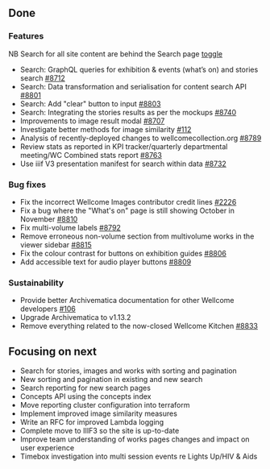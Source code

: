 ## Done

### Features
NB Search for all site content are behind the Search page [toggle](https://dash.wellcomecollection.org/toggles)
- Search: GraphQL queries for exhibition & events (what’s on) and stories search [#8712](https://github.com/wellcomecollection/wellcomecollection.org/issues/8712)
- Search: Data transformation and serialisation for content search API [#8801](https://github.com/wellcomecollection/wellcomecollection.org/issues/8801)
- Search: Add "clear" button to input [#8803](https://github.com/wellcomecollection/wellcomecollection.org/issues/8803)
- Search: Integrating the stories results as per the mockups [#8740](https://github.com/wellcomecollection/wellcomecollection.org/issues/8740)
- Improvements to image result modal [#8707](https://github.com/wellcomecollection/wellcomecollection.org/issues/8707)
- Investigate better methods for image similarity [#112](https://github.com/wellcomecollection/data-science/issues/112)
- Analysis of recently-deployed changes to wellcomecollection.org [#8789](https://github.com/wellcomecollection/wellcomecollection.org/issues/8789)
- Review stats as reported in KPI tracker/quarterly departmental meeting/WC Combined stats report [#8763](https://github.com/wellcomecollection/wellcomecollection.org/issues/8763)
- Use iiif V3 presentation manifest for search within data [#8732]()


### Bug fixes
- Fix the incorrect Wellcome Images contributor credit lines [#2226](https://github.com/wellcomecollection/catalogue-pipeline/issues/2226)
- Fix a bug where the "What's on" page is still showing October in November [#8810](https://github.com/wellcomecollection/wellcomecollection.org/pull/8810)
- Fix multi-volume labels [#8792](https://github.com/wellcomecollection/wellcomecollection.org/issues/8792)
- Remove erroneous non-volume section from multivolume works in the viewer sidebar [#8815](https://github.com/wellcomecollection/wellcomecollection.org/issues/8815)
- Fix the colour contrast for buttons on exhibition guides [#8806](https://github.com/wellcomecollection/wellcomecollection.org/issues/8806)
- Add accessible text for audio player buttons [#8809](https://github.com/wellcomecollection/wellcomecollection.org/issues/8809)




### Sustainability
- Provide better Archivematica documentation for other Wellcome developers [#106](https://github.com/wellcomecollection/archivematica-infrastructure/issues/106)
- Upgrade Archivematica to v1.13.2
- Remove everything related to the now-closed Wellcome Kitchen [#8833](https://github.com/wellcomecollection/wellcomecollection.org/pull/8833)


## Focusing on next
- Search for stories, images and works with sorting and pagination
- New sorting and pagination in existing and new search
- Search reporting for new search pages
-  Concepts API using the concepts index
- Move reporting cluster configuration into terraform
- Implement improved image similarity measures
- Write an RFC for improved Lambda logging
- Complete move to IIIF3 so the site is up-to-date
- Improve team understanding of works pages changes and impact on user experience
- Timebox investigation into multi session events re Lights Up/HIV & Aids

